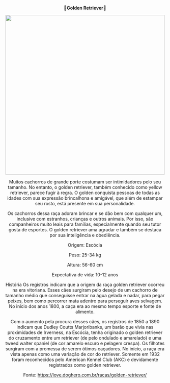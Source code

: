 <div align="center">
  
🐶**Golden Retriever**🐶
  
 <div align="center">

<img src="https://fullhdpictures.com/wp-content/uploads/2017/03/Golden-Retriever-Dog-e1490592713648-768x614.jpg" width="500">

Muitos cachorros de grande porte costumam ser intimidadores pelo seu tamanho. No entanto, o golden retriever, também conhecido como yellow retriever, parece fugir à regra. O golden conquista pessoas de todas as idades com sua expressão brincalhona e amigável, que além de estampar seu rosto, está presente em sua personalidade.

Os cachorros dessa raça adoram brincar e se dão bem com qualquer um, inclusive com estranhos, crianças e outros animais. Por isso, são companheiros muito leais para famílias, especialmente quando seu tutor gosta de esportes. O golden retriever ama agradar e também se destaca por sua inteligência e obediência.

Origem: Escócia

Peso: 25-34 kg 

Altura: 56-60 cm

Expectativa de vida: 10-12 anos

História Os registros indicam que a origem da raça golden retriever ocorreu na era vitoriana. Esses cães surgiram pelo desejo de um cachorro de tamanho médio que conseguisse entrar na água gelada e nadar, para pegar peixes, bem como percorrer mata adentro para perseguir aves selvagem. No início dos anos 1800, a caça era ao mesmo tempo esporte e fonte de alimento.

Com o aumento pela procura desses cães, os registros de 1850 a 1890 indicam que Dudley Coutts Marjoribanks, um barão que vivia nas proximidades de Irverness, na Escócia, tenha originado o golden retriever do cruzamento entre um retriever (de pelo ondulado e amarelado) e uma tweed walter spaniel (de cor amarelo escuro e pelagem crespa). Os filhotes surgiram com a promessa de serem ótimos caçadores. No início, a raça era vista apenas como uma variação de cor do retriever. Somente em 1932 foram reconhecidos pelo American Kennel Club (AKC) e devidamente registrados como golden retriever.

Fonte: https://love.doghero.com.br/racas/golden-retriever/
